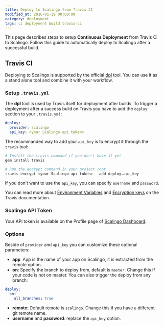 ```yaml
---
title: Deploy to Scalingo from Travis CI
modified_at: 2016-01-19 00:00:00
category: deployment
tags: ci deployment build travis-ci
---
```


This page describes steps to setup **Continuous Deployment** from Travis CI to Scalingo. Follow this guide to automatically deploy to Scalingo after a successful build.

## Travis CI

Deploying to Scalingo is supported by the official [dpl](https://github.com/travis-ci/dpl#scalingo) tool. You can use it as a stand alone tool and combine it with your workflow.

### Setup `.travis.yml`

The **dpl** tool is used by Travis itself for deployment after builds. To trigger a deployment after a success build on Travis you have to add the `deploy` section to your `.travis.yml`:
```yml
deploy:
  provider: scalingo
  api_key: <your Scalingo api token>
``` 

The recommanded way to add your `api_key` is to encrypt it through the `travis` tool:
```bash
# Install the travis command if you don't have it yet
gem install travis

# Run the encrypt command in your project root
travis encrypt <your Scalingo api token> --add deploy.api_key
```

If you don't want to use the `api_key`, you can specify `username` and `password`.

You can read more about [Environment Variables](https://docs.travis-ci.com/user/environment-variables/) and [Encryption keys](https://docs.travis-ci.com/user/encryption-keys) on the Travis documentation.

### Scalingo API Token

Your API token is available on the Profile page of [Scalingo Dashboard](https://my.scalingo.com/profile).

### Options

Beside of `provider` and `api_key` you can customize these optional parameters:

- **app**: App is the name of your app on Scalingo, it is extracted from the remote option. 
- **on**: Specify the branch to deploy from, default is `master`. Change this if your code is not on master. You can also trigger the deploy from any branch:
```yml
deploy:
  on:
    all_branches: true
```
- **remote**: Default remote is `scalingo`. Change this if you have a different git remote name. 
- **username** and **password**: replace the `api_key` option.
